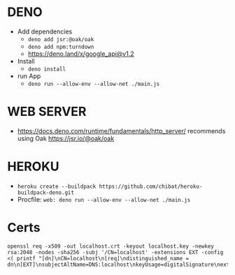 # DENO

- Add dependencies
  - `deno add jsr:@oak/oak`
  - `deno add npm:turndown`
  - https://deno.land/x/google_api@v1.2
- Install
  - `deno install`
- run App
  - `deno run --allow-env --allow-net ./main.js`

# WEB SERVER

- https://docs.deno.com/runtime/fundamentals/http_server/ recommends using Oak https://jsr.io/@oak/oak

# HEROKU

- `heroku create --buildpack https://github.com/chibat/heroku-buildpack-deno.git`
- Procfile: `web: deno run --allow-env --allow-net ./main.js`

# Certs

```
openssl req -x509 -out localhost.crt -keyout localhost.key -newkey rsa:2048 -nodes -sha256 -subj '/CN=localhost' -extensions EXT -config <( printf "[dn]\nCN=localhost\n[req]\ndistinguished_name = dn\n[EXT]\nsubjectAltName=DNS:localhost\nkeyUsage=digitalSignature\nextendedKeyUsage=serverAuth")
```
